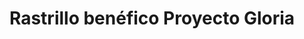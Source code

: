 ---
title: "Rastrillo benéfico Proyecto Gloria"
url: /madrid/rastrillo-benefico-proyecto-gloria/
shop: Gebrauchtwaren
---